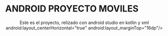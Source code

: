 # ANDROID PROYECTO MOVILES
<p align="center">
Este es el proyecto, relizado con android studio en kotlin y xml
<TextView
        android:id="@+id/tvTitulo"
        android:layout_width="wrap_content"
        android:layout_height="wrap_content"
        android:text="ASTRAHUB"
        android:textSize="24sp"
        android:textColor="#FF4081" <!-- Color rosa -->
        android:layout_centerHorizontal="true"
        android:layout_marginTop="16dp"/>
